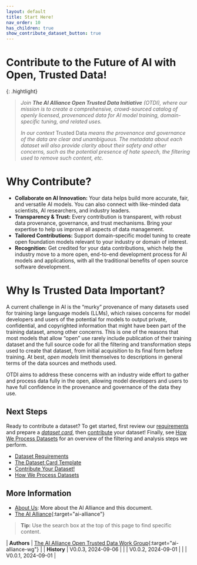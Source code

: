```yaml
---
layout: default
title: Start Here!
nav_order: 10
has_children: true
show_contribute_dataset_button: true
---
```


# Contribute to the Future of AI with Open, Trusted Data!

{: .hightlight}
> _Join **The AI Alliance Open Trusted Data Initiative** (OTDI), where our mission is to create a comprehensive, crowd-sourced catalog of openly licensed, provenanced data for AI model training, domain-specific tuning, and related uses._
>
> _In our context_ Trusted Data _means the provenance and governance of the data are clear and unambiguous. The metadata about each dataset will also provide clarity about their safety and other concerns, such as the potential presence of hate speech, the filtering used to remove such content, etc._

# Why Contribute?

* **Collaborate on AI Innovation:** Your data helps build more accurate, fair, and versatile AI models. You can also connect with like-minded data scientists, AI researchers, and industry leaders.
* **Transparency & Trust:** Every contribution is transparent, with robust data provenance, governance, and trust mechanisms. Bring your expertise to help us improve all aspects of data management.
* **Tailored Contributions:** Support domain-specific model tuning to create open foundation models relevant to your industry or domain of interest.
* **Recognition:** Get credited for your data contributions, which help the industry move to a more open, end-to-end development process for AI models and applications, with all the traditional benefits of open source software development.

# Why Is Trusted Data Important?

A current challenge in AI is the &ldquo;murky&rdquo; provenance of many datasets used for training large language models (LLMs), which raises concerns for model developers and users of the potential for models to output private, confidential, and copyrighted information that might have been part of the training dataset, among other concerns. This is one of the reasons that most models that allow &ldquo;open&rdquo; use rarely include publication of their training dataset and the full source code for all the filtering and transformation steps used to create that dataset, from initial acquisition to its final form before training. At best, _open models_ limit themselves to descriptions in general terms of the data sources and methods used.

OTDI aims to address these concerns with an industry wide effort to gather and process data fully in the open, allowing model developers and users to have full confidence in the provenance and governance of the data they use.

## Next Steps

Ready to contribute a dataset? To get started, first review our [requirements]({{site.baseurl}}/dataset-requirements/dataset-requirements) and prepare a [_dataset card_]({{site.baseurl}}/dataset-requirements/dataset-card-template), then [contribute]({{site.baseurl}}/contributing) your dataset! Finally, see [How We Process Datasets]({{site.baseurl}}/our-processing) for an overview of the filtering and analysis steps we perform.

* [Dataset Requirements]({{site.baseurl}}/dataset-requirements/dataset-requirements)
* [The Dataset Card Template]({{site.baseurl}}/dataset-requirements/dataset-card-template)
* [Contribute Your Dataset!]({{site.baseurl}}/contributing)
* [How We Process Datasets]({{site.baseurl}}/our-processing)

## More Information

* [About Us]({{site.baseurl}}/about): More about the AI Alliance and this document.
* [The AI Alliance](https://thealliance.ai){:target="ai-alliance"}

> **Tip:** Use the search box at the top of this page to find specific content.

| **Authors** | [The AI Alliance Open Trusted Data Work Group](https://thealliance.ai/focusareas/foundation-models){:target="ai-alliance-wg"} |
| **History** | V0.0.3, 2024-09-06 |
|             | V0.0.2, 2024-09-01 |
|             | V0.0.1, 2024-09-01 |
